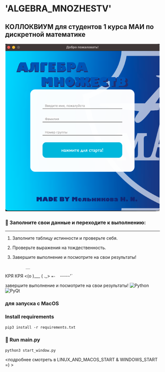 # 'ALGEBRA_MNOZHESTV'
**КОЛЛОКВИУМ для студентов 1 курса МАИ по дискретной математике**
---

![заставочка](https://github.com/nimelnikova/ALGEBRA_MNOZHESTV/blob/main/src/resources/start.png?raw=true)


### 🌟 Заполните свои данные и переходите к выполнению:
---
1. Заполните таблицу истинности и проверьте себя.
2. Проверьте выражения на тождественность.
3. Завершите выполнение и посмотрите на свои результаты!
   
             __
КРЯ  КРЯ   <(o )___
            (  ._>  `=- 
             `-----'` 

завершите выполнение и посмотрите на свои результаты!
![Python](https://img.shields.io/badge/Python-3.8-blue.svg?logo=python&logoColor=white)
![PyQt](https://img.shields.io/badge/PyQt-5.15-green.svg?logo=qt&logoColor=white)

### для запуска с MacOS

### Install requirements
```
pip3 install -r requirements.txt
```

### 👷 Run main.py
```
python3 start_window.py
```

<подробнее смотреть в LINUX_AND_MACOS_START & WINDOWS_START =) >



